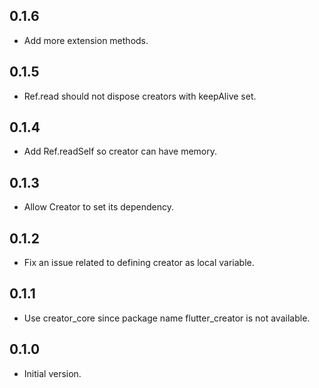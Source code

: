 ## 0.1.6

- Add more extension methods. 

## 0.1.5

- Ref.read should not dispose creators with keepAlive set. 

## 0.1.4

- Add Ref.readSelf so creator can have memory. 

## 0.1.3

- Allow Creator to set its dependency. 

## 0.1.2

- Fix an issue related to defining creator as local variable. 

## 0.1.1

- Use creator_core since package name flutter_creator is not available. 

## 0.1.0

- Initial version.
